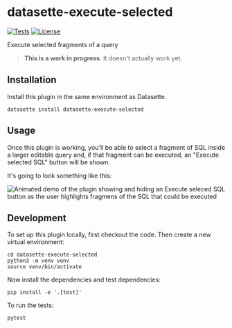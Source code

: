 # datasette-execute-selected

<!-- [![PyPI](https://img.shields.io/pypi/v/datasette-execute-selected.svg)](https://pypi.org/project/datasette-execute-selected/)
[![Changelog](https://img.shields.io/github/v/release/simonw/datasette-execute-selected?include_prereleases&label=changelog)](https://github.com/simonw/datasette-execute-selected/releases) -->
[![Tests](https://github.com/simonw/datasette-execute-selected/workflows/Test/badge.svg)](https://github.com/simonw/datasette-execute-selected/actions?execute=workflow%3ATest)
[![License](https://img.shields.io/badge/license-Apache%202.0-blue.svg)](https://github.com/simonw/datasette-execute-selected/blob/main/LICENSE)

Execute selected fragments of a query

> **This is a work in progress**. It doesn't actually work yet.

## Installation

Install this plugin in the same environment as Datasette.

    datasette install datasette-execute-selected

## Usage

Once this plugin is working, you'll be able to select a fragment of SQL inside a larger editable query and, if that fragment can be executed, an "Execute selected SQL" button will be shown.

It's going to look something like this:

![Animated demo of the plugin showing and hiding an Execute seleced SQL button as the user highlights fragmens of the SQL that could be executed](https://user-images.githubusercontent.com/9599/250462843-861a5a3d-3456-4adc-a504-81634c7c5e62.gif)

## Development

To set up this plugin locally, first checkout the code. Then create a new virtual environment:

    cd datasette-execute-selected
    python3 -m venv venv
    source venv/bin/activate

Now install the dependencies and test dependencies:

    pip install -e '.[test]'

To run the tests:

    pytest
